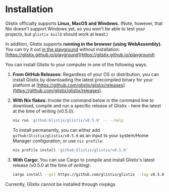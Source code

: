 # Installation

Glistix officially supports **Linux, MacOS and Windows.** (Note, however, that Nix doesn't support Windows yet, so you won't be able to test your projects, but `glistix build` should work at least.)

In addition, Glistix supports **running in the browser (using WebAssembly).** You can try it out [in the playground](../using-compiler/online-playground.md) without installation: [https://glistix.github.io/playground](https://glistix.github.io/playground)

You can install Glistix to your computer in one of the following ways.

1. **From GitHub Releases:** Regardless of your OS or distribution, you can install Glistix by downloading the latest precompiled binary for your platform at [https://github.com/glistix/glistix/releases](https://github.com/glistix/glistix/releases).

2. **With Nix flakes:** Invoke the command below in the command line to download, compile and run a specific release of Glistix - here the latest at the time of writing (v0.5.0).

    ```sh
    nix run 'github:Glistix/glistix/v0.5.0' -- --help
    ```

    To install permanently, you can either add `github:Glistix/glistix/v0.5.0` as an input to your system/Home Manager configuration, or use `nix profile`:

    ```sh
    nix profile install 'github:Glistix/glistix/v0.5.0'
    ```

3. **With Cargo:** You can use Cargo to compile and install Glistix's latest release (v0.5.0 at the time of writing):

    ```sh
    cargo install --git https://github.com/glistix/glistix --tag v0.5.0 --locked
    ```

Currently, Glistix cannot be installed through nixpkgs.
